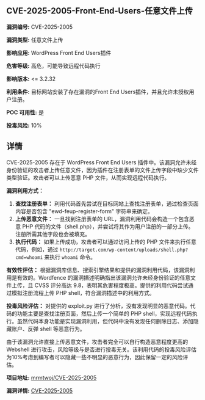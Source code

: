 ## CVE-2025-2005-Front-End-Users-任意文件上传

**漏洞编号:** CVE-2025-2005

**漏洞类型:** 任意文件上传

**影响应用:** WordPress Front End Users插件

**危害等级:** 高危，可能导致远程代码执行

**影响版本:** <= 3.2.32

**利用条件:** 目标网站安装了存在漏洞的Front End Users插件，并且允许未授权用户注册。

**POC 可用性:** 是

**投毒风险:** 10%

## 详情

CVE-2025-2005 存在于 WordPress Front End Users 插件中。该漏洞允许未经身份验证的攻击者上传任意文件，因为插件在注册表单的文件上传字段中缺少文件类型验证。攻击者可以上传恶意 PHP 文件，从而实现远程代码执行。

**漏洞利用方式：**
1.  **查找注册表单：** 利用代码首先尝试在目标网站上查找注册表单，通过检查页面内容是否包含 "ewd-feup-register-form" 字符串来确定。
2.  **上传恶意文件：**  一旦找到注册表单的 URL，漏洞利用代码会构造一个包含恶意 PHP 代码的文件（shell.php），并尝试将其作为用户注册的一部分上传。注册所需其他字段也会被填充。
3.  **执行代码：** 如果上传成功，攻击者可以通过访问上传的 PHP 文件来执行任意代码，例如，通过 `http://target.com/wp-content/uploads/shell.php?cmd=whoami` 来执行 `whoami` 命令。

**有效性评估：**
根据漏洞库信息、搜索引擎结果和提供的漏洞利用代码，该漏洞利用是有效的。Wordfence 的漏洞描述明确指出该漏洞允许未经身份验证的任意文件上传，且 CVSS 评分高达 9.8，表明其危害程度极高。提供的利用代码尝试通过模拟注册流程上传 PHP shell，符合漏洞描述中的利用方式。

**投毒风险评估：**
对提供的 exploit.py 进行了分析，没有发现明显的恶意代码。代码的功能主要是查找注册页面，然后上传一个简单的 PHP shell，实现远程代码执行。虽然代码本身功能是实现漏洞利用，但代码中没有发现任何删除日志、添加隐藏账户、反弹 shell 等恶意行为。

由于该漏洞允许直接上传恶意文件，攻击者完全可以自行构造恶意程度更高的 Webshell 进行攻击，风险等级与是否进行投毒无关。该利用代码的投毒风险评估为10%考虑到编写者可以隐藏一些不明显的恶意行为，因此保留一定的风险评估。


**项目地址:** [mrmtwoj/CVE-2025-2005](https://github.com/mrmtwoj/CVE-2025-2005)

**漏洞详情:** [CVE-2025-2005](https://nvd.nist.gov/vuln/detail/CVE-2025-2005)